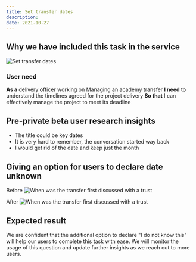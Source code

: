 ```yaml
---
title: Set transfer dates
description:
date: 2021-10-27
---
```


## Why we have included this task in the service

![Set transfer dates](/images/transfers/set-transfer-dates/set-transfer-dates.png)

### User need
**As a** delivery officer working on Managing an academy transfer
**I need** to understand the timelines agreed for the project delivery
**So that** I can effectively manage the project to meet its deadline

## Pre-private beta user research insights
* The title could be key dates
* It is very hard to remember, the conversation started way back
* I would get rid of the date and keep just the month

## Giving an option for users to declare date unknown

Before
![When was the transfer first discussed with a trust](/images/transfers/set-transfer-dates/before.png)

After
![When was the transfer first discussed with a trust](/images/transfers/set-transfer-dates/after.png)

## Expected result

We are confident that the additional option to declare "I do not know this" will help our users to complete this task with ease. We will monitor the usage of this question and update further insights as we reach out to more users.